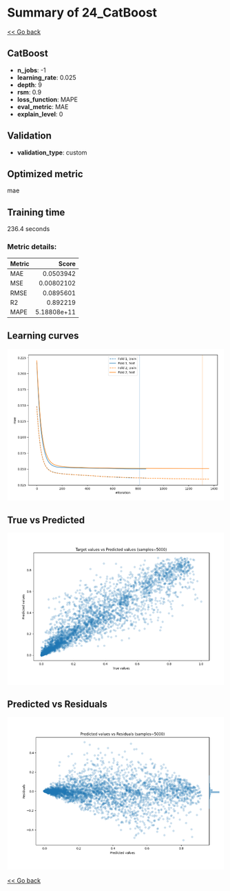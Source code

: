 # Summary of 24_CatBoost

[<< Go back](../README.md)


## CatBoost
- **n_jobs**: -1
- **learning_rate**: 0.025
- **depth**: 9
- **rsm**: 0.9
- **loss_function**: MAPE
- **eval_metric**: MAE
- **explain_level**: 0

## Validation
 - **validation_type**: custom

## Optimized metric
mae

## Training time

236.4 seconds

### Metric details:
| Metric   |       Score |
|:---------|------------:|
| MAE      | 0.0503942   |
| MSE      | 0.00802102  |
| RMSE     | 0.0895601   |
| R2       | 0.892219    |
| MAPE     | 5.18808e+11 |



## Learning curves
![Learning curves](learning_curves.png)
## True vs Predicted

![True vs Predicted](true_vs_predicted.png)


## Predicted vs Residuals

![Predicted vs Residuals](predicted_vs_residuals.png)



[<< Go back](../README.md)
